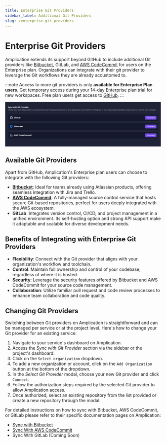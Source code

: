 ```yaml
---
title: Enterprise Git Providers
sidebar_label: Additional Git Providers
slug: /enterprise-git-providers
---
```


# Enterprise Git Providers

Amplication extends its support beyond GitHub to include additional Git providers like [Bitbucket](/sync-with-bitbucket), GitLab, and [AWS CodeCommit](/sync-with-aws-codecommit) for users on the Enterprise plan.
Organizations can integrate with their git provider to leverage the Git workflows they are already accustomed to.

:::note
Access to more git providers is only **available for Enterprise Plan users**.
Get temporary access during your 14-day Enterprise plan trial for new workspaces.
Free plan users get access to [GitHub](/sync-with-github).
:::

![Sync With Git Providers Enterprise](./assets/enterprise-sync-with-git-providers.png)

## Available Git Providers

Apart from GitHub, Amplication's Enterprise plan users can choose to integrate with the following Git providers:

- [**Bitbucket**](/sync-with-bitbucket): Ideal for teams already using Atlassian products, offering seamless integration with Jira and Trello.
- [**AWS CodeCommit**](/sync-with-aws-codecommit): A fully-managed source control service that hosts secure Git-based repositories, perfect for users deeply integrated with the AWS ecosystem.
- **GitLab**: Integrates version control, CI/CD, and project management in a unified environment. Its self-hosting option and strong API support make it adaptable and scalable for diverse development needs.

## Benefits of Integrating with Enterprise Git Providers

- **Flexibility**: Connect with the Git provider that aligns with your organization's workflow and toolchain.
- **Control**: Maintain full ownership and control of your codebase, regardless of where it is hosted.
- **Security**: Leverage the security features offered by Bitbucket and AWS CodeCommit for your source code management.
- **Collaboration**: Utilize familiar pull request and code review processes to enhance team collaboration and code quality.

## Changing Git Providers

Switching between Git providers on Amplication is straightforward and can be managed per service or at the project level. Here's how to change your Git provider for an existing service:

1. Navigate to your service's dashboard on Amplication.
2. Access the _Sync with Git Provider_ section via the sidebar or the project's dashboard.
3. Click on the `Select organization` dropdown.
4. To add a new organization or account, click on the `Add Organization` button at the bottom of the dropdown.
5. In the _Select Git Provider_ modal, choose your new Git provider and click `Connect`.
6. Follow the authorization steps required by the selected Git provider to allow Amplication access.
7. Once authorized, select an existing repository from the list provided or create a new repository through the modal.

For detailed instructions on how to sync with Bitbucket, AWS CodeCommit, or GitLab please refer to their specific documentation pages on Amplication:

- [Sync with Bitbucket](/sync-with-bitbucket)
- [Sync With AWS CodeCommit](/sync-with-aws-codecommit)
- Sync With GitLab (Coming Soon)
